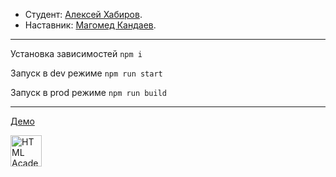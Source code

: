 * Студент: [Алексей Хабиров](https://up.htmlacademy.ru/ecmascript/10/user/963185).
* Наставник: [Магомед Кандаев](https://htmlacademy.ru/profile/magomedkandaev).

---

Установка зависимостей `npm i`

Запуск в dev режиме `npm run start`

Запуск в prod режиме `npm run build`

---

[Демо](http://pognali.alexkhab.ru)

<a href="https://htmlacademy.ru/intensive/ecmascript"><img align="left" width="50" height="50" title="HTML Academy" src="https://up.htmlacademy.ru/static/img/intensive/ecmascript/logo-for-github.svg"></a>
